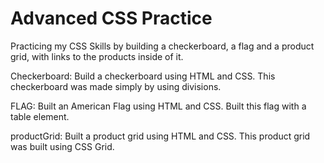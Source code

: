 # Advanced CSS Practice

Practicing my CSS Skills by building a checkerboard, a flag and a product grid, with links to the products inside of it.

Checkerboard:
Build a checkerboard using HTML and CSS. This checkerboard was made simply by using divisions.

FLAG:
Built an American Flag using HTML and CSS. Built this flag with a table element.

productGrid:
Built a product grid using HTML and CSS. This product grid was built using CSS Grid.
